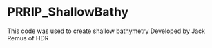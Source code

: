 # PRRIP_ShallowBathy
This code was used to create shallow bathymetry
Developed by Jack Remus of HDR
